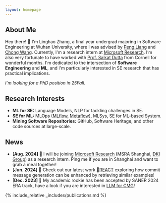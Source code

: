 ```yaml
---
layout: homepage
---
```


## About Me

Hey there! 👋 I'm Linghao Zhang, a final year undergrad majoring in Software Engineering at Wuhan University, where I was advised by [Peng Liang](https://www.researchgate.net/profile/Peng-Liang-4) and [Chong Wang](https://www.researchgate.net/profile/Chong-Wang-13). Currently, I'm a research intern at [Microsoft Research](https://www.microsoft.com/en-us/research/group/data-knowledge-intelligence/). I’m also very fortunate to have worked with [Prof. Saikat Dutta](https://www.cs.cornell.edu/~saikatd/) from Cornell for wonderful months. I'm dedicated to the intersection of **Software Engineering** and **ML**, and I'm particularly interested in SE research that has practical implications.

*I'm looking for a PhD position in 25Fall.*


## Research Interests

- **ML for SE:** Language Models, NLP for tackling challenges in SE.
- **SE for ML:** MLOps ([MLflow](https://github.com/mlflow/mlflow), [Metaflow](https://github.com/Netflix/metaflow)), MLSys, SE for ML-based System.
- **Mining Software Repositories:** GitHub, Software Heritage, and other code sources at large-scale.

## News

- **[Aug. 2024]** 🥳 I will be joining [Microsoft Research](https://www.microsoft.com/en-us/research/lab/microsoft-research-asia/) (MSRA Shanghai, [DKI Group](https://www.microsoft.com/en-us/research/group/data-knowledge-intelligence/)) as a research intern. Ping me if you are in Shanghai and want to grab a meal together!
- **[Jun. 2024]** 🧐 Check out our latest work [🔎REACT](https://arxiv.org/abs/2406.05514) exploring how commit message generation can be enhanced by retrieving similar examples!
- **[Dec. 2023]** 🤠 My academic rookie has been accepted by SANER 2024 ERA track, have a look if you are interested in [LLM for CMG](https://ieeexplore.ieee.org/document/10589767)!
 
{% include_relative _includes/publications.md %}
